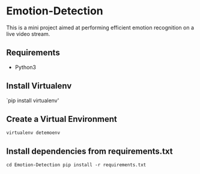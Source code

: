 # Emotion-Detection

This is a mini project aimed at performing efficient emotion recognition on a live video stream.

## Requirements

- Python3

## Install Virtualenv

`pip install virtualenv'

## Create a Virtual Environment

`virtualenv detemoenv`

## Install dependencies from requirements.txt

`
cd Emotion-Detection
pip install -r requirements.txt
`
